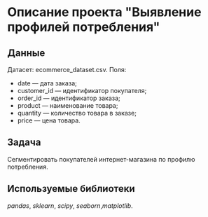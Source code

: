 # Описание проекта "Выявление профилей потребления"


## Данные

Датасет: ecommerce_dataset.csv. Поля:

- date — дата заказа;
- customer_id — идентификатор покупателя;
- order_id — идентификатор заказа;
- product — наименование товара;
- quantity — количество товара в заказе;
- price — цена товара.


## Задача

Сегментировать покупателей интернет-магазина по профилю потребления.


## Используемые библиотеки
*pandas*, *sklearn*, *scipy*, *seaborn*,*matplotlib*.
